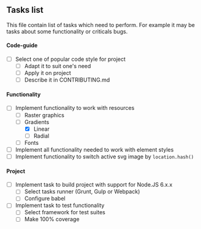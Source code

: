## Tasks list
This file contain list of tasks which need to perform. For example it may be tasks about some functionality or criticals bugs.

#### Code-guide
- [ ] Select one of popular code style for project
   - [ ] Adapt it to suit one's need
   - [ ] Apply it on project
   - [ ] Describe it in CONTRIBUTING.md

#### Functionality
- [ ] Implement functionality to work with resources
   - [ ] Raster graphics
   - [ ] Gradients
      - [x] Linear
      - [ ] Radial
   - [ ] Fonts
- [ ] Implement all functionality needed to work with element styles
- [ ] Implement functionality to switch active svg image by `location.hash()`

#### Project
- [ ] Implement task to build project with support for Node.JS 6.x.x
   - [ ] Select tasks runner (Grunt, Gulp or Webpack)
   - [ ] Configure babel
- [ ] Implement task to test functionality
   - [ ] Select framework for test suites
   - [ ] Make 100% coverage
